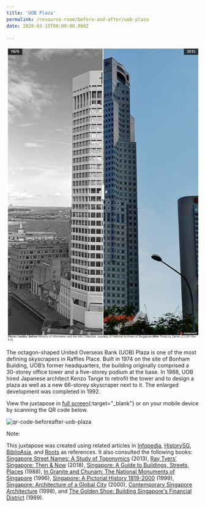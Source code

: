 ```yaml
---
title: 'UOB Plaza'
permalink: /resource-room/before-and-after/uob-plaza
date: 2020-03-15T00:00:00.000Z

---
```



<img src="/images/before-after-image-uob-tower.png" alt="before-after-image-uob-tower"/>


The octagon-shaped United Overseas Bank (UOB) Plaza is one of the most defining skyscrapers in Raffles Place. Built in 1974 on the site of Bonham Building, UOB’s former headquarters, the building originally comprised a 30-storey office tower and a five-storey podium at the base. In 1988, UOB hired Japanese architect Kenzo Tange to retrofit the tower and to design a plaza as well as a new 66-storey skyscraper next to it. The enlarged development was completed in 1992.   

View the juxtapose in [full screen](https://cdn.knightlab.com/libs/juxtapose/latest/embed/index.html?uid=78ae9fbe-b32c-11e9-b9b8-0edaf8f81e27){:target="_blank"} or on your mobile device by scanning the QR code below.

<img src="/images/qr-code-beforeafter-uob-plaza.png" alt="qr-code-beforeafter-uob-plaza" style="width:200px;" />

Note:

This juxtapose was created using related articles in [Infopedia](https://eresources.nlb.gov.sg/infopedia/), [HistorySG](http://eresources.nlb.gov.sg/history), [BiblioAsia](https://www.nlb.gov.sg/Browse/BiblioAsia.aspx), and [Roots](https://www.roots.sg/) as references. It also consulted the following books: [Singapore Street Names: A Study of Toponymics](https://eservice.nlb.gov.sg/item_holding.aspx?bid=200123850) (2013), [Ray Tyers’ Singapore: Then & Now](https://eservice.nlb.gov.sg/item_holding.aspx?bid=203784837) (2018), [Singapore: A Guide to Buildings, Streets, Places](http://eservice.nlb.gov.sg/item_holding.aspx?bid=4712298) (1988), [In Granite and Chunam: The National Monuments of Singapore](http://eservice.nlb.gov.sg/item_holding_s.aspx?bid=7919754) (1996), [Singapore: A Pictorial History 1819-2000](http://eservice.nlb.gov.sg/item_holding.aspx?bid=9651676) (1999), [Singapore: Architecture of a Global City](http://eservice.nlb.gov.sg/item_holding.aspx?bid=10074731) (2000), [Contemporary Singapore Architecture](http://eservice.nlb.gov.sg/item_holding.aspx?bid=9151059) (1998), and [The Golden Shoe: Building Singapore's Financial District](http://eservice.nlb.gov.sg/item_holding.aspx?bid=5390839) (1989).

